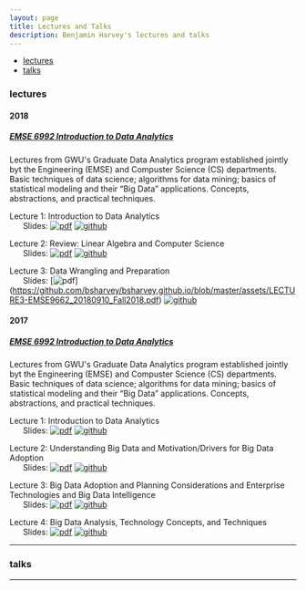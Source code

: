 ```yaml
---
layout: page
title: Lectures and Talks
description: Benjamin Harvey's lectures and talks
---
```

<div class="navbar">
    <div class="navbar-inner">
        <ul class="nav">
            <li><a href="#lectures">lectures</a></li>
            <li><a href="#talks">talks</a></li>
        </ul>
    </div>
</div>


### <a name="lectures"></a>lectures
####  2018
##### <a name="EMSE6992"></a>[EMSE 6992 Introduction to Data Analytics](https://bsharvey.github.io/)
Lectures from GWU's Graduate Data Analytics program established jointly byt the Engineering (EMSE) and Compuster Science (CS) departments.  Basic techniques of data science; algorithms for data mining; basics of statistical modeling and their “Big Data” applications. Concepts, abstractions, and practical techniques.

Lecture 1: Introduction to Data Analytics<br/>
&nbsp; &nbsp; &nbsp; Slides:
[![pdf](icons16/pdf-icon.png)](https://github.com/bsharvey/bsharvey.github.io/blob/master/assets/lectures_2018/LECTURE1-EMSE9662_20170830_bsharve.pdf)
[![github](icons16/github-icon.png)](https://github.com/bsharvey/bsharvey.github.io/tree/master/assets/lectures_2018)<br/>

Lecture 2: Review: Linear Algebra and Computer Science<br/>
&nbsp; &nbsp; &nbsp; Slides:
[![pdf](icons16/pdf-icon.png)](https://github.com/bsharvey/bsharvey.github.io/blob/master/assets/lectures_2018/LECTURE2a-EMSE9662_20180830_Fall2018.pdf)
[![github](icons16/github-icon.png)](https://github.com/bsharvey/bsharvey.github.io/tree/master/assets/lectures_2018)<br/>

Lecture 3: Data Wrangling and Preparation<br/>
&nbsp; &nbsp; &nbsp; Slides:
[![pdf](icons16/pdf-icon.png)] (https://github.com/bsharvey/bsharvey.github.io/blob/master/assets/LECTURE3-EMSE9662_20180910_Fall2018.pdf)
[![github](icons16/github-icon.png)](https://github.com/bsharvey/bsharvey.github.io/blob/master/assets/LECTURE3-EMSE9662_20180910_Fall2018.pdf)

####  2017
##### <a name="EMSE6992"></a>[EMSE 6992 Introduction to Data Analytics](https://bsharvey.github.io/)
Lectures from GWU's Graduate Data Analytics program established jointly byt the Engineering (EMSE) and Compuster Science (CS) departments.  Basic techniques of data science; algorithms for data mining; basics of statistical modeling and their “Big Data” applications. Concepts, abstractions, and practical techniques.

Lecture 1: Introduction to Data Analytics<br/>
&nbsp; &nbsp; &nbsp; Slides:
[![pdf](icons16/pdf-icon.png)](https://github.com/bsharvey/bsharvey.github.io/blob/master/assets/lectures/LECTURE1-EMSE9662_20170830_bsharve.pdf)
[![github](icons16/github-icon.png)](https://github.com/bsharvey/bsharvey.github.io/tree/master/assets/lectures)<br/>

Lecture 2: Understanding Big Data and Motivation/Drivers for Big Data Adoption<br/>
&nbsp; &nbsp; &nbsp; Slides:
[![pdf](icons16/pdf-icon.png)](https://github.com/bsharvey/bsharvey.github.io/blob/master/assets/lectures/LECTURE2-EMSE9662_20170904_bsharve.pdf)
[![github](icons16/github-icon.png)](https://github.com/bsharvey/bsharvey.github.io/tree/master/assets/lectures)<br/>

Lecture 3: Big Data Adoption and Planning Considerations and Enterprise Technologies and Big Data Intelligence<br/>
&nbsp; &nbsp; &nbsp; Slides:
[![pdf](icons16/pdf-icon.png)](https://github.com/bsharvey/bsharvey.github.io/blob/master/assets/lectures/LECTURE3-EMSE9662_20170914_bsharve_new.pdf)
[![github](icons16/github-icon.png)](https://github.com/bsharvey/bsharvey.github.io/tree/master/assets/lectures)<br/>

Lecture 4: Big Data Analysis, Technology Concepts, and Techniques<br/>
&nbsp; &nbsp; &nbsp; Slides:
[![pdf](icons16/pdf-icon.png)](https://github.com/bsharvey/bsharvey.github.io/blob/master/assets/lectures/LECTURE4-EMSE9662_20170916_bsharve_new.pdf)
[![github](icons16/github-icon.png)](https://github.com/bsharvey/bsharvey.github.io/tree/master/assets/lectures)

---

### <a name="talks"></a>talks

---

